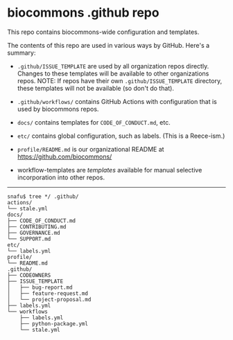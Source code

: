 # biocommons .github repo

This repo contains biocommons-wide configuration and templates.

The contents of this repo are used in various ways by GitHub. Here's a summary:

- `.github/ISSUE_TEMPLATE` are used by all organization repos directly.  Changes to these templates will be available to other organizations repos. NOTE: If repos have their own `.github/ISSUE_TEMPLATE` directory, these templates will not be available (so don't do that).

- `.github/workflows/` contains GitHub Actions with configuration that is used by biocommons repos.

- `docs/` contains templates for `CODE_OF_CONDUCT.md`, etc.

- `etc/` contains global configuration, such as labels. (This is a Reece-ism.)

- `profile/README.md` is our organizational README at https://github.com/biocommons/

- workflow-templates are *templates* available for manual selective incorporation into other repos.

---

    snafu$ tree */ .github/
    actions/
    └── stale.yml
    docs/
    ├── CODE_OF_CONDUCT.md
    ├── CONTRIBUTING.md
    ├── GOVERNANCE.md
    └── SUPPORT.md
    etc/
    └── labels.yml
    profile/
    └── README.md
    .github/
    ├── CODEOWNERS
    ├── ISSUE_TEMPLATE
    │   ├── bug-report.md
    │   ├── feature-request.md
    │   └── project-proposal.md
    ├── labels.yml
    └── workflows
        ├── labels.yml
        ├── python-package.yml
        └── stale.yml
